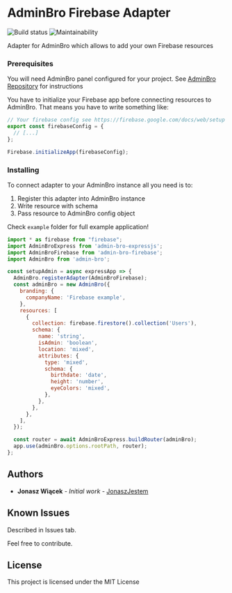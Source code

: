 # AdminBro Firebase Adapter
![Build status](https://github.com/JonaszJestem/admin-bro-firebase/workflows/Lint%20and%20test%20application/badge.svg)
![Maintainability](https://sonarcloud.io/api/project_badges/measure?project=JonaszJestem_admin-bro-firebase&metric=sqale_rating)

Adapter for AdminBro which allows to add your own Firebase resources

### Prerequisites

You will need AdminBro panel configured for your project.
See [AdminBro Repository](https://github.com/SoftwareBrothers/admin-bro/) for instructions

You have to initialize your Firebase app before connecting resources to AdminBro.
That means you have to write something like:

```javascript
// Your firebase config see https://firebase.google.com/docs/web/setup
export const firebaseConfig = {
  // [...]
};

Firebase.initializeApp(firebaseConfig);
```

### Installing

To connect adapter to your AdminBro instance all you need is to:

1. Register this adapter into AdminBro instance
2. Write resource with schema
3. Pass resource to AdminBro config object

Check `example` folder for full example application!
```javascript
import * as firebase from "firebase";
import AdminBroExpress from 'admin-bro-expressjs';
import AdminBroFirebase from 'admin-bro-firebase';
import AdminBro from 'admin-bro'; 

const setupAdmin = async expressApp => {
  AdminBro.registerAdapter(AdminBroFirebase);
  const adminBro = new AdminBro({
    branding: {
      companyName: 'Firebase example',
    },
    resources: [
      {
        collection: firebase.firestore().collection('Users'),
        schema: {
          name: 'string',
          isAdmin: 'boolean',
          location: 'mixed',
          attributes: {
            type: 'mixed',
            schema: {
              birthdate: 'date',
              height: 'number',
              eyeColors: 'mixed',
            },
          },
        },
      },
    ],
  });

  const router = await AdminBroExpress.buildRouter(adminBro);
  app.use(adminBro.options.rootPath, router);
};
```

## Authors

- **Jonasz Wiącek** - _Initial work_ - [JonaszJestem](https://github.com/JonaszJestem)

## Known Issues

Described in Issues tab.

Feel free to contribute.

## License

This project is licensed under the MIT License
